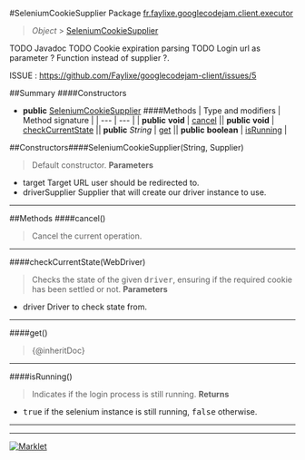 #SeleniumCookieSupplier
Package [fr.faylixe.googlecodejam.client.executor](README.md)<br>

> *Object* > [SeleniumCookieSupplier](SeleniumCookieSupplier.md)

TODO Javadoc
 TODO Cookie expiration parsing
 TODO Login url as parameter ? Function instead of supplier ?.
 
 ISSUE : https://github.com/Faylixe/googlecodejam-client/issues/5

##Summary
####Constructors
* **public** [SeleniumCookieSupplier](#seleniumcookiesupplierstring-java.util.function.supplier)
####Methods
| Type and modifiers | Method signature |
| --- | --- |
| **public** **void** | [cancel](#cancel) || **public** **void** | [checkCurrentState](#checkcurrentstatewebdriver) || **public** *String* | [get](#get) || **public** **boolean** | [isRunning](#isrunning) |

##Constructors####SeleniumCookieSupplier(String, Supplier)
> Default constructor.
**Parameters**
* target Target URL user should be redirected to.
* driverSupplier Supplier that will create our driver instance to use.


---


##Methods
####cancel()
> Cancel the current operation.

---

####checkCurrentState(WebDriver)
> Checks the state of the given <tt>driver</tt>,
 ensuring if the required cookie has been settled or not.
**Parameters**
* driver Driver to check state from.


---

####get()
> {@inheritDoc}

---

####isRunning()
> Indicates if the login process is still running.
**Returns**
* <tt>true</tt> if the selenium instance is still running, <tt>false</tt> otherwise.

---

---

[![Marklet](https://img.shields.io/badge/Generated%20by-Marklet-green.svg)](https://github.com/Faylixe/marklet)
